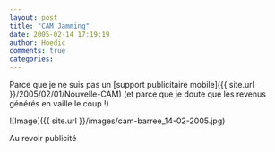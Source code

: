 ```yaml
---
layout: post
title: "CAM Jamming"
date: 2005-02-14 17:19:19
author: Hoedic
comments: true
categories: 
---
```



Parce que je ne suis pas un [support publicitaire mobile]({{ site.url }}/2005/02/01/Nouvelle-CAM) (et parce que je doute que les revenus générés en vaille le coup !)

![Image]({{ site.url }}/images/cam-barree_14-02-2005.jpg)
<div class="photoattrib">Au revoir publicité</div>

